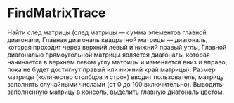 # FindMatrixTrace

Найти след матрицы (след матрицы — сумма элементов главной диагонали, Главная диагональ квадратной матрицы — диагональ,
которая проходит через верхний левый и нижний правый углы, Главной диагональю прямоугольной матрицы является диагональ,
которая начинается в верхнем левом углу матрицы и изменяется вниз и вправо, пока не будет достигнут правый или нижний край матрицы).
Размер матрицы (количество столбцов и строк) вводит пользователь, матрицу заполнять случайными числами (от 0 до 100 включительно).
Выводить заполненную матрицу в консоль, выделить главную диагональ цветом.
